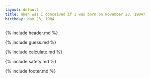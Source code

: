 ```yaml
---
layout: default
title: When was I conceived if I was born on November 23, 1904?
birthday: Nov 23, 1904
---
```


{% include header.md %}

{% include guess.md %}

{% include calculate.md %}

{% include safety.md %}

{% include footer.md %}




